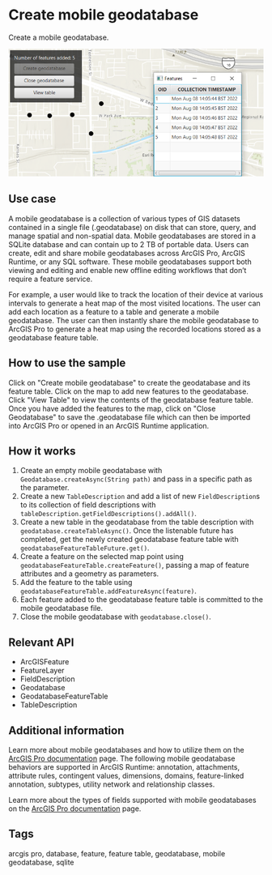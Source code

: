 # Create mobile geodatabase

Create a mobile geodatabase.

![CreateMobileGeodatabase](CreateMobileGeodatabase.png)

## Use case

A mobile geodatabase is a collection of various types of GIS datasets contained in a single file (.geodatabase) on disk that can store, query, and manage spatial and non-spatial data. Mobile geodatabases are stored in a SQLite database and can contain up to 2 TB of portable data. Users can create, edit and share mobile geodatabases across ArcGIS Pro, ArcGIS Runtime, or any SQL software. These mobile geodatabases support both viewing and editing and enable new offline editing workflows that don’t require a feature service.

For example, a user would like to track the location of their device at various intervals to generate a heat map of the most visited locations. The user can add each location as a feature to a table and generate a mobile geodatabase. The user can then instantly share the mobile geodatabase to ArcGIS Pro to generate a heat map using the recorded locations stored as a geodatabase feature table.

## How to use the sample

Click on "Create mobile geodatabase" to create the geodatabase and its feature table. Click on the map to add new features to the geodatabase. Click "View Table" to view the contents of the geodatabase feature table. Once you have added the features to the map, click on "Close Geodatabase" to save the .geodatabase file which can then be imported into ArcGIS Pro or opened in an ArcGIS Runtime application.

## How it works

1. Create an empty mobile geodatabase with `Geodatabase.createAsync(String path)` and pass in a specific path as the parameter.
2. Create a new `TableDescription` and add a list of new `FieldDescription`s to its collection of field descriptions with `tableDescription.getFieldDescriptions().addAll()`.
3. Create a new table in the geodatabase from the table description with `geodatabase.createTableAsync()`. Once the listenable future has completed, get the newly created geodatabase feature table with `geodatabaseFeatureTableFuture.get()`.
4. Create a feature on the selected map point using `geodatabaseFeatureTable.createFeature()`, passing a map of feature attributes and a geometry as parameters.
5. Add the feature to the table using `geodatabaseFeatureTable.addFeatureAsync(feature)`.
6. Each feature added to the geodatabase feature table is committed to the mobile geodatabase file.
7. Close the mobile geodatabase with `geodatabase.close()`.

## Relevant API

* ArcGISFeature
* FeatureLayer
* FieldDescription
* Geodatabase
* GeodatabaseFeatureTable
* TableDescription

## Additional information

Learn more about mobile geodatabases and how to utilize them on the [ArcGIS Pro documentation](https://pro.arcgis.com/en/pro-app/latest/help/data/geodatabases/manage-mobile-gdb/mobile-geodatabases.htm) page. The following mobile geodatabase behaviors are supported in ArcGIS Runtime: annotation, attachments, attribute rules, contingent values, dimensions, domains, feature-linked annotation, subtypes, utility network and relationship classes.

Learn more about the types of fields supported with mobile geodatabases on the [ArcGIS Pro documentation](https://pro.arcgis.com/en/pro-app/latest/help/data/geodatabases/manage-mobile-gdb/mobile-geodatabases.htm) page.

## Tags

arcgis pro, database, feature, feature table, geodatabase, mobile geodatabase, sqlite
